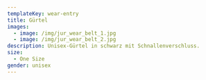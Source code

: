 ```yaml
---
templateKey: wear-entry
title: Gürtel
images:
  - image: /img/jur_wear_belt_1.jpg
  - image: /img/jur_wear_belt_2.jpg
description: Unisex-Gürtel in schwarz mit Schnallenverschluss.
size:
  - One Size
gender: unisex
---
```


